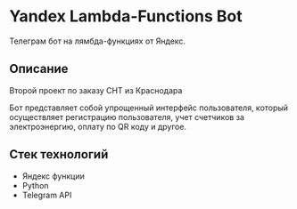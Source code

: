 # Yandex Lambda-Functions Bot

Телеграм бот на лямбда-функциях от Яндекс.

## Описание

Второй проект по заказу СНТ из Краснодара

Бот представляет собой упрощенный интерфейс пользователя, который осуществляет
регистрацию пользователя, учет счетчиков за электроэнергию, оплату по QR коду и другое.

## Стек технологий

* Яндекс функции
* Python
* Telegram API
